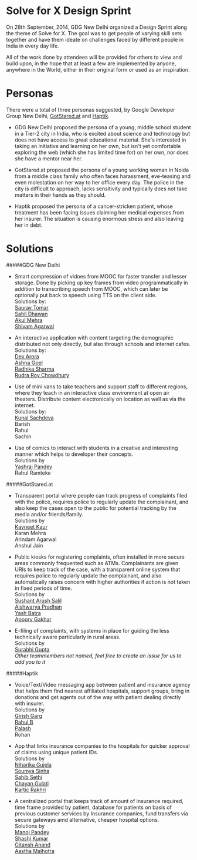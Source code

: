 Solve for X Design Sprint
=====================

On 28th September, 2014, GDG New Delhi organized a Design Sprint along the theme of Solve for X. The goal was to get people of varying skill sets together and have them ideate on challenges faced by different people in India in every day life.

All of the work done by attendees will be provided for others to view and build upon, in the hope that at least a few are implemented by anyone, anywhere in the World, either in their original form or used as an inspiration.

Personas
========================
There were a total of three personas suggested, by Google Developer Group New Delhi, [GotStared.at](http://gotstared.at) and [Haptik](https://haptik.co).

* GDG New Delhi proposed the persona of a young, middle school student in a Tier-2 city in India, who is excited about science and technology but does not have access to great educational material. She's interested in taking an initiative and learning on her own, but isn't yet comfortable exploring the web (which she has limited time for) on her own, nor does she have a mentor near her.

* GotStared.at proposed the persona of a young working woman in Noida from a middle class family who often faces harassment, eve-teasing and even molestation on her way to her office every day. The police in the city is difficult to approach, lacks sensitivity and typically does not take matters in their hands as they should.

*  Haptik proposed the persona of a cancer-stricken patient, whose treatment has been facing issues claiming her medical expenses from her insurer. The situation is causing enormous stress and also leaving her in debt.

Solutions
======================
#####GDG New Delhi
* Smart compression of vidoes from MOOC for faster transfer and lesser storage. Done by picking up key frames from video programmatically in addition to transcribing speech from MOOC, which can later be optionally put back to speech using TTS on the client side.
<br>Solutions by:
<br>[Saurav Tomar](http://sauravtom.com)
<br>[Sahil Dhawan](mailto:sahildhawan2011@gmail.com) 
<br>[Akul Mehra](mailto:mehra.akul@gmail.com)
<br>[Shivam Agarwal](mailto:shivam.agarwal18@outlook.com) 


* An interactive application with content targeting the demographic distributed not only directly, but also through schools and internet cafes.
<br>Solutions by:
<br>[Dev Arora](mailto:arora4dev@gmail.com)
<br>[Ashna Goel](mailto:ashnagoel16@gmail.com)
<br>[Radhika Sharma](mailto:ashnagoel16@gmail.com)
<br>[Rudra Roy Chowdhury](mailto:ashnagoel16@gmail.com)

* Use of mini vans to take teachers and support staff to different regions, where they teach in an interactive class environment at open air theaters. Distribute content electronically on location as well as via the internet.
<br>Solutions by:
<br>[Kunal Sachdeva](mailto:kunsachdeva@gmail.com)
<br>Barish
<br>Rahul
<br>Sachin

* Use of comics to interact with students in a creative and interesting manner which helps to developer their concepts.
<br>Solutions by
<br>[Yashraj Pandey](mailto:yashraj.pandey@hotmail.com)
<br>Rahul Ramteke

#####GotStared.at
* Transparent portal where people can track progress of complaints filed with the police, requires police to regularly update the complainant, and also keep the cases open to the public for potential tracking by the media and/or friends/family.
<br>Solutions by
<br>[Kavneet Kaur](princyshelly533@gmail.com)
<br>Karan Mehra
<br>Arindam Agarwal
<br>Anshul Jain

* Public kiosks for registering complaints, often installed in more secure areas commonly frequented such as ATMs. Complainants are given URIs to keep track of the case, with a transparent online system that requires police to regularly update the complainant, and also automatically raises concern with higher authorities if action is not taken in fixed periods of time.
<br>Solutions by
<br>[Sushant Arush Salil](mailto:arush.sal@gmail.com)
<br>[Aishwarya Pradhan](mailto:aishwaryapradhan82@gmail.com)
<br>[Yash Batra](mailto:yashbatr@gmail.com)
<br>[Apoorv Gakhar](mailto:apoorvgakhar11@gmail.com)

* E-filing of complaints, with systems in place for guiding the less technically aware particularly in rural areas.
<br>Solutions by
<br>[Surabhi Gupta](mailto:surabhigupta2442@gmail.com)
<br>*Other teammembers not named, feel free to create an issue for us to add you to it*

#####Haptik
* Voice/Text/Video messaging app between patient and insurance agency that helps them find nearest affiliated hospitals, support groups, bring in donations and get agents out of the way with patient dealing directly with insurer.
<br>Solutions by
<br>[Girish Garg](mailto:girishgargdce@gmail.com)
<br>[Rahul B](mailto:rhlbhrgv@gmail.com)
<br>[Palash](mailto:palash987@gmail.com)
<br>Rohan

* App that links insurance companies to the hospitals for quicker approval of claims using unique patient IDs.
<br>Solutions by
<br>[Niharika Gujela](http://in.linkedin.com/pub/niharika-gujela/75/a72/869)
<br>[Soumya Sinha](http://in.linkedin.com/pub/soumya-sinha/91/700/143/)
<br>[Sahib Sethi](http://in.linkedin.com/pub/sahib-sethi/9a/810/936)
<br>[Chayan Gulati](http://in.linkedin.com/pub/chayan-gulati/9b/255/8a4)
<br>[Kartic Rakhri](http://in.linkedin.com/pub/kartic-rakhra/51/682/444)

* A centralized portal that keeps track of amount of insurance required, time frame provided by patient, database for patients on basis of previous customer services by Insurance companies, fund transfers via secure gateways amd alternative, cheaper hospital options.
<br>Solutions by
<br>[Manoj Pandey](mailto:manojpandey1996@gmail.com)
<br>[Shashi Kumar](http://shashisp.github.io/)
<br>[Gitansh Anand](mailto:gitansh92@gmail.com)
<br>[Aastha Malhotra](mailto:aasthamalhotra.1111@gmail.com) 



